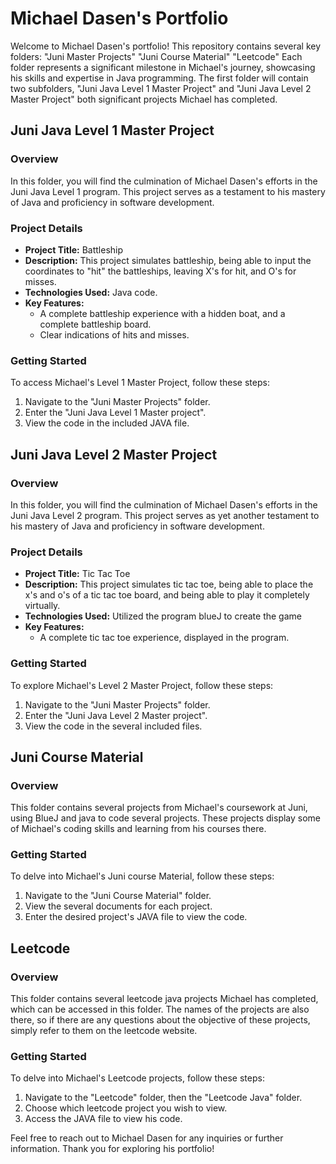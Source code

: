 # Michael Dasen's Portfolio

Welcome to Michael Dasen's portfolio! This repository contains several key folders: "Juni Master Projects" "Juni Course Material" "Leetcode" Each folder represents a significant milestone in Michael's journey, showcasing his skills and expertise in Java programming. The first folder will contain two subfolders, "Juni Java Level 1 Master Project" and "Juni Java Level 2 Master Project" both significant projects Michael has completed.

## Juni Java Level 1 Master Project

### Overview
In this folder, you will find the culmination of Michael Dasen's efforts in the Juni Java Level 1 program. This project serves as a testament to his mastery of Java and proficiency in software development.

### Project Details
- **Project Title:** Battleship
- **Description:** This project simulates battleship, being able to input the coordinates to "hit" the battleships, leaving X's for hit, and O's for misses. 
- **Technologies Used:** Java code.
- **Key Features:**
  - A complete battleship experience with a hidden boat, and a complete battleship board.
  - Clear indications of hits and misses.

### Getting Started
To access Michael's Level 1 Master Project, follow these steps:
1. Navigate to the "Juni Master Projects" folder.
2. Enter the "Juni Java Level 1 Master project".
3. View the code in the included JAVA file.

## Juni Java Level 2 Master Project

### Overview
In this folder, you will find the culmination of Michael Dasen's efforts in the Juni Java Level 2 program. This project serves as yet another testament to his mastery of Java and proficiency in software development.

### Project Details
- **Project Title:** Tic Tac Toe
- **Description:** This project simulates tic tac toe, being able to place the x's and o's of a tic tac toe board, and being able to play it completely virtually.
- **Technologies Used:** Utilized the program blueJ to create the game
- **Key Features:**
  - A complete tic tac toe experience, displayed in the program.

### Getting Started
To explore Michael's Level 2 Master Project, follow these steps:
1. Navigate to the "Juni Master Projects" folder.
2. Enter the "Juni Java Level 2 Master project".
3. View the code in the several included files.

## Juni Course Material

### Overview
This folder contains several projects from Michael's coursework at Juni, using BlueJ and java to code several projects. These projects display some of Michael's coding skills and learning from his courses there.


### Getting Started
To delve into Michael's Juni course Material, follow these steps:
1. Navigate to the "Juni Course Material" folder.
2. View the several documents for each project.
3. Enter the desired project's JAVA file to view the code.


## Leetcode

### Overview
This folder contains several leetcode java projects Michael has completed, which can be accessed in this folder. The names of the projects are also there, so if there are any questions about the objective of these projects, simply refer to them on the leetcode website.

### Getting Started
To delve into Michael's Leetcode projects, follow these steps:
1. Navigate to the "Leetcode" folder, then the "Leetcode Java" folder.
2. Choose which leetcode project you wish to view.
3. Access the JAVA file to view his code.

Feel free to reach out to Michael Dasen for any inquiries or further information. Thank you for exploring his portfolio!
